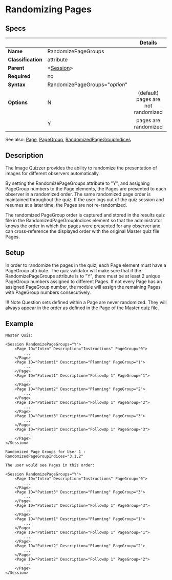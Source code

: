 # Randomizing Pages

## Specs

| || Details |
|---|---|:---:|
| **Name** | RandomizePageGroups ||
| **Classification** | attribute ||
| **Parent** | <[Session](index.md)\> ||
| **Required** | no ||
| **Syntax** | RandomizePageGroups="*option*" ||
| **Options** | N | (default) pages are not randomized |
|             | Y | pages are randomized |


See also:  [Page](..page/index.md), [PageGroup](../page/pagegroup.md),  [RandomizedPageGroupIndices](../../results.md#randomizedpagegroupindices)

## Description

The Image Quizzer provides the ability to randomize the presentation of images for different observers automatically.

By setting the RandomizePageGroups attribute to "Y", and assigning PageGroup numbers 
to the Page elements, the Pages are presented to each observer in a randomized order. 
The same randomized page order is maintained throughout the quiz.
If the user logs out of the quiz session and resumes at a later time, the Pages are not re-randomized.

The randomized PageGroup order is captured and stored in the results quiz file in the RandomizedPageGroupIndices element 
so that the administrator knows the order in which the pages were presented for any observer and can cross-reference the displayed order 
with the original Master quiz file Pages.


## Setup

In order to randomize the pages in the quiz, each Page element must have a PageGroup attribute.
The quiz validator will make sure that if the RandomizePageGroups attribute is to "Y", there must be at least 2 unique PageGroup numbers
assigned to different Pages. If not every Page has an assigned PageGroup number, the module will assign the remaining Pages with PageGroup 
numbers consecutively. 

!!! Note
    Question sets defined within a Page are never randomized. They will always appear in the order
    as defined in the Page of the Master quiz file.


## Example

```
Master Quiz:

<Session RandomizePageGroups="Y">
	<Page ID="Intro" Description="Instructions" PageGroup="0">
		...
	</Page>
	<Page ID="Patient1" Description="Planning" PageGroup="1">
		...
	</Page>
	<Page ID="Patient1" Description="FollowUp 1" PageGroup="1">
		...
	</Page>
	<Page ID="Patient2" Description="Planning" PageGroup="2">
		...
	</Page>
	<Page ID="Patient2" Description="FollowUp 1" PageGroup="2">
		...
	</Page>
	<Page ID="Patient3" Description="Planning" PageGroup="3">
		...
	</Page>
	<Page ID="Patient3" Description="FollowUp 1" PageGroup="3">
		...
	</Page>
</Session>
```


```
Randomized Page Groups for User 1 :  RandomizedPageGroupIndices="3,1,2"

The user would see Pages in this order:

<Session RandomizePageGroups="Y">
	<Page ID="Intro" Description="Instructions" PageGroup="0">
		...
	</Page>
	<Page ID="Patient3" Description="Planning" PageGroup="3">
		...
	</Page>
	<Page ID="Patient3" Description="FollowUp 1" PageGroup="3">
		...
	</Page>
	<Page ID="Patient1" Description="Planning" PageGroup="1">
		...
	</Page>
	<Page ID="Patient1" Description="FollowUp 1" PageGroup="1">
		...
	</Page>
	<Page ID="Patient2" Description="Planning" PageGroup="2">
		...
	</Page>
	<Page ID="Patient2" Description="FollowUp 1" PageGroup="2">
		...
	</Page>
</Session>


```
	
